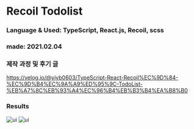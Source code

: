 # Recoil Todolist

### Language & Used: TypeScript, React.js, Recoil, scss

### made: 2021.02.04

### 제작 과정 및 후기 글
https://velog.io/@yiyb0603/TypeScript-React-Recoil%EC%9D%84-%EC%9D%B4%EC%9A%A9%ED%95%9C-TodoList-%EB%A7%8C%EB%93%A4%EC%96%B4%EB%B3%B4%EA%B8%B0

### Results
<img src="https://media.vlpt.us/images/yiyb0603/post/a7a2ed23-a756-4dfa-8e48-e7138a91721e/image.png" alt="ui" />
<img src="https://media.vlpt.us/images/yiyb0603/post/be35cf0b-d8d2-47d2-a86b-51fb94794ef4/image.png" alt="ui" />
